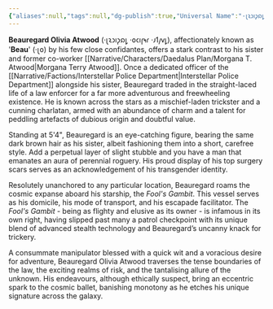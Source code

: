 ```yaml
---
{"aliases":null,"tags":null,"dg-publish":true,"Universal Name":"·𐑚𐑷𐑮𐑦𐑜𐑸𐑛 ·𐑴𐑤𐑦𐑝𐑰𐑩 ·𐑨𐑑𐑢𐑫𐑛","permalink":"/narrative/characters/icarus-falls/beauregard-olivia-atwood/","dgPassFrontmatter":true}
---
```


**Beauregard Olivia Atwood** (·𐑚𐑷𐑮𐑦𐑜𐑸𐑛 ·𐑴𐑤𐑦𐑝𐑰𐑩 ·𐑨𐑑𐑢𐑫𐑛), affectionately known as '**Beau**' (·𐑚𐑴) by his few close confidantes, offers a stark contrast to his sister and former co-worker [[Narrative/Characters/Daedalus Plan/Morgana T. Atwood\|Morgana Terry Atwood]]. Once a dedicated officer of the [[Narrative/Factions/Interstellar Police Department\|Interstellar Police Department]] alongside his sister, Beauregard traded in the straight-laced life of a law enforcer for a far more adventurous and freewheeling existence. He is known across the stars as a mischief-laden trickster and a cunning charlatan, armed with an abundance of charm and a talent for peddling artefacts of dubious origin and doubtful value.

Standing at 5'4", Beauregard is an eye-catching figure, bearing the same dark brown hair as his sister, albeit fashioning them into a short, carefree style. Add a perpetual layer of slight stubble and you have a man that emanates an aura of perennial roguery. His proud display of his top surgery scars serves as an acknowledgement of his transgender identity.

Resolutely unanchored to any particular location, Beauregard roams the cosmic expanse aboard his starship, the *Fool's Gambit*. This vessel serves as his domicile, his mode of transport, and his escapade facilitator. The *Fool's Gambit* - being as flighty and elusive as its owner - is infamous in its own right, having slipped past many a patrol checkpoint with its unique blend of advanced stealth technology and Beauregard’s uncanny knack for trickery.

A consummate manipulator blessed with a quick wit and a voracious desire for adventure, Beauregard Olivia Atwood traverses the tense boundaries of the law, the exciting realms of risk, and the tantalising allure of the unknown. His endeavours, although ethically suspect, bring an eccentric spark to the cosmic ballet, banishing monotony as he etches his unique signature across the galaxy.